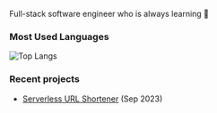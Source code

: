 Full-stack software engineer who is always learning 🌱

### Most Used Languages
![Top Langs](https://github-readme-stats.vercel.app/api/top-langs/?username=codewithji&layout=compact&theme=transparent&hide_title=true&hide_border=true)

### Recent projects
- [Serverless URL Shortener](https://github.com/codewithji/serverless-url-shortener) (Sep 2023)
